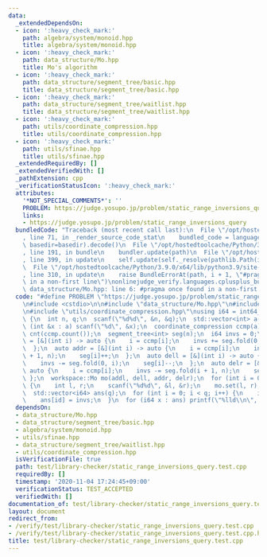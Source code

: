 ```yaml
---
data:
  _extendedDependsOn:
  - icon: ':heavy_check_mark:'
    path: algebra/system/monoid.hpp
    title: algebra/system/monoid.hpp
  - icon: ':heavy_check_mark:'
    path: data_structure/Mo.hpp
    title: Mo's algorithm
  - icon: ':heavy_check_mark:'
    path: data_structure/segment_tree/basic.hpp
    title: data_structure/segment_tree/basic.hpp
  - icon: ':heavy_check_mark:'
    path: data_structure/segment_tree/waitlist.hpp
    title: data_structure/segment_tree/waitlist.hpp
  - icon: ':heavy_check_mark:'
    path: utils/coordinate_compression.hpp
    title: utils/coordinate_compression.hpp
  - icon: ':heavy_check_mark:'
    path: utils/sfinae.hpp
    title: utils/sfinae.hpp
  _extendedRequiredBy: []
  _extendedVerifiedWith: []
  _pathExtension: cpp
  _verificationStatusIcon: ':heavy_check_mark:'
  attributes:
    '*NOT_SPECIAL_COMMENTS*': ''
    PROBLEM: https://judge.yosupo.jp/problem/static_range_inversions_query
    links:
    - https://judge.yosupo.jp/problem/static_range_inversions_query
  bundledCode: "Traceback (most recent call last):\n  File \"/opt/hostedtoolcache/Python/3.9.0/x64/lib/python3.9/site-packages/onlinejudge_verify/documentation/build.py\"\
    , line 71, in _render_source_code_stat\n    bundled_code = language.bundle(stat.path,\
    \ basedir=basedir).decode()\n  File \"/opt/hostedtoolcache/Python/3.9.0/x64/lib/python3.9/site-packages/onlinejudge_verify/languages/cplusplus.py\"\
    , line 191, in bundle\n    bundler.update(path)\n  File \"/opt/hostedtoolcache/Python/3.9.0/x64/lib/python3.9/site-packages/onlinejudge_verify/languages/cplusplus_bundle.py\"\
    , line 399, in update\n    self.update(self._resolve(pathlib.Path(included), included_from=path))\n\
    \  File \"/opt/hostedtoolcache/Python/3.9.0/x64/lib/python3.9/site-packages/onlinejudge_verify/languages/cplusplus_bundle.py\"\
    , line 310, in update\n    raise BundleErrorAt(path, i + 1, \"#pragma once found\
    \ in a non-first line\")\nonlinejudge_verify.languages.cplusplus_bundle.BundleErrorAt:\
    \ data_structure/Mo.hpp: line 6: #pragma once found in a non-first line\n"
  code: "#define PROBLEM \"https://judge.yosupo.jp/problem/static_range_inversions_query\"\
    \n#include <cstdio>\n\n#include \"data_structure/Mo.hpp\"\n#include \"data_structure/segment_tree/basic.hpp\"\
    \n#include \"utils/coordinate_compression.hpp\"\nusing i64 = int64_t;\n\nint main()\
    \ {\n  int n, q;\n  scanf(\"%d%d\", &n, &q);\n  std::vector<int> a(n);\n  for\
    \ (int &x : a) scanf(\"%d\", &x);\n  coordinate_compression ccmp(a);\n  std::vector<int>\
    \ cnt(ccmp.count());\n  segment_tree<int> seg(n);\n  i64 invs = 0;\n  auto addl\
    \ = [&](int i) -> auto {\n    i = ccmp[i];\n    invs += seg.fold(0, i);\n    seg[i]++;\n\
    \  };\n  auto addr = [&](int i) -> auto {\n    i = ccmp[i];\n    invs += seg.fold(i\
    \ + 1, n);\n    seg[i]++;\n  };\n  auto dell = [&](int i) -> auto {\n    i = ccmp[i];\n\
    \    invs -= seg.fold(0, i);\n    seg[i]--;\n  };\n  auto delr = [&](int i) ->\
    \ auto {\n    i = ccmp[i];\n    invs -= seg.fold(i + 1, n);\n    seg[i]--;\n \
    \ };\n  workspace::Mo mo(addl, dell, addr, delr);\n  for (int i = 0; i < q; i++)\
    \ {\n    int l, r;\n    scanf(\"%d%d\", &l, &r);\n    mo.set(l, r);\n  }\n  mo.make();\n\
    \  std::vector<i64> ans(q);\n  for (int i = 0; i < q; i++) {\n    int id = mo.process();\n\
    \    ans[id] = invs;\n  }\n  for (i64 x : ans) printf(\"%lld\\n\", x);\n}\n"
  dependsOn:
  - data_structure/Mo.hpp
  - data_structure/segment_tree/basic.hpp
  - algebra/system/monoid.hpp
  - utils/sfinae.hpp
  - data_structure/segment_tree/waitlist.hpp
  - utils/coordinate_compression.hpp
  isVerificationFile: true
  path: test/library-checker/static_range_inversions_query.test.cpp
  requiredBy: []
  timestamp: '2020-11-04 17:24:45+09:00'
  verificationStatus: TEST_ACCEPTED
  verifiedWith: []
documentation_of: test/library-checker/static_range_inversions_query.test.cpp
layout: document
redirect_from:
- /verify/test/library-checker/static_range_inversions_query.test.cpp
- /verify/test/library-checker/static_range_inversions_query.test.cpp.html
title: test/library-checker/static_range_inversions_query.test.cpp
---
```

